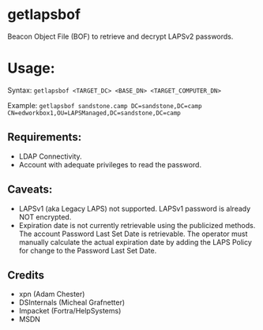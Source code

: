 # getlapsbof

Beacon Object File (BOF) to retrieve and decrypt LAPSv2 passwords.

# Usage:
Syntax: `getlapsbof <TARGET_DC> <BASE_DN> <TARGET_COMPUTER_DN>`

Example: `getlapsbof sandstone.camp DC=sandstone,DC=camp CN=edworkbox1,OU=LAPSManaged,DC=sandstone,DC=camp`


<picture will go here>

## Requirements:
- LDAP Connectivity.
- Account with adequate privileges to read the password.

## Caveats:
- LAPSv1 (aka Legacy LAPS) not supported. LAPSv1 password is already NOT encrypted.
- Expiration date is not currently retrievable using the publicized methods. The account Password Last Set Date is retrievable.
The operator must manually calculate the actual expiration date by adding the LAPS Policy for change to the Password Last Set Date.

## Credits
- xpn (Adam Chester)
- DSInternals (Micheal Grafnetter)
- Impacket (Fortra/HelpSystems)
- MSDN 
